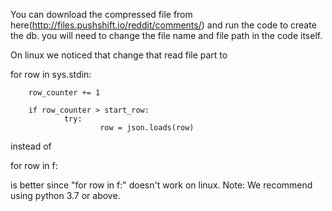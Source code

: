 You can download the compressed file from here(http://files.pushshift.io/reddit/comments/) and run the code to create the db. you will need to change the file name and file path in the code itself.

On linux we noticed that change that read file part to

for row in sys.stdin:

        row_counter += 1

        if row_counter > start_row:
                try:
                        row = json.loads(row)

instead of

for row in f:

is better since "for row in f:" doesn't work on linux.
Note: We recommend using python 3.7 or above.

